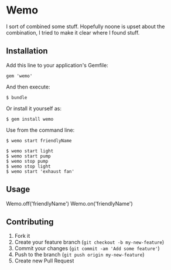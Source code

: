 # Wemo

I sort of combined some stuff.  Hopefully noone is upset about the combination, I tried to make it clear where I found stuff.

## Installation

Add this line to your application's Gemfile:

    gem 'wemo'

And then execute:

    $ bundle

Or install it yourself as:

    $ gem install wemo

Use from the command line:

    $ wemo start friendlyName

    $ wemo start light
    $ wemo start pump
    $ wemo stop pump
    $ wemo stop light
    $ wemo start 'exhaust fan'

## Usage

  Wemo.off('friendlyName')
  Wemo.on('friendlyName')

## Contributing

1. Fork it
2. Create your feature branch (`git checkout -b my-new-feature`)
3. Commit your changes (`git commit -am 'Add some feature'`)
4. Push to the branch (`git push origin my-new-feature`)
5. Create new Pull Request

